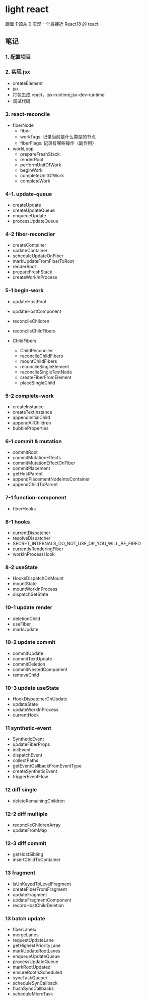 # light react

跟着卡颂从 0 实现一个最接近 React18 的 react

## 笔记

### 1. 配置项目

### 2. 实现 jsx

- createElement
- jsx
- 打包生成 react，jsx-runtime,jsx-dev-runtime
- 调试代码

### 3. react-reconcile

- fiberNode
  - fiber
  - workTags: 记录当前是什么类型的节点
  - fiberFlags: 记录有哪些操作（副作用）
- workLoop
  - prepareFreshStack
  - renderRoot
  - performUnitOfWork
  - beginWork
  - completeUnitOfWork
  - completeWork

### 4-1. update-queue

- createUpdate
- createUpdateQueue
- enqueueUpdate
- processUpdateQueue

### 4-2 fiber-reconciler

- createContainer
- updateContainer
- scheduleUpdateOnFiber
- markUpdateFromFiberToRoot
- renderRoot
- prepareFreshStack
- createWorkInProcess

### 5-1 begin-work

- updateHostRoot
- updateHostComponent
- reconcileChildren
- reconcileChildFibers

- ChildFibers
  - ChildReconciler
  - reconcileChildFibers
  - mountChildFibers
  - reconcileSingleElement
  - reconcileSingleTextNode
  - createFiberFromElement
  - placeSingleChild

### 5-2 complete-work

- createInstance
- createTextInstance
- appendInitialChild
- appendAllChildren
- bubbleProperties

### 6-1 commit & mutation

- commitRoot
- commitMutationEffects
- commitMutationEffectOnFiber
- commitPlacement
- getHostParent
- appendPlacementNodeIntoContainer
- appendChildToParent

### 7-1 function-component

- fiberHooks

### 8-1 hooks

- currentDispatcher
- resolveDispatcher
- SECRET_INTERNALS_DO_NOT_USE_OR_YOU_WILL_BE_FIRED
- currentlyRenderingFiber
- workInProcessHook

### 8-2 useState

- HooksDispatchOnMount
- mountState
- mountWorkInProcess
- dispatchSetState

### 10-1 update render

- deletionChild
- useFiber
- markUpdate

### 10-2 update commit

- commitUpdate
- commitTextUpdate
- commitDeletion
- commitNestedComponent
- removeChild

### 10-3 update useState

- HookDispatcherOnUpdate
- updateState
- updateWorkInProcess
- currentHook

### 11 synthetic-event

- SyntheticEvent
- updateFiberProps
- initEvent
- dispatchEvent
- collectPaths
- getEventCallbackFromEventType
- createSyntheticEvent
- triggerEventFlow

### 12 diff single

- deleteRemainingChildren

### 12-2 diff multiple

- reconcileChildrenArray
- updateFromMap

### 12-3 diff commit

- getHostSibling
- insertChildToContainer

### 13 fragment

- isUnKeyedToLevelFragment
- createFiberFromFragment
- updateFragment
- updateFragmentComponent
- recordHostChildDeletion

### 13 batch update

- fiberLanes/
- mergeLanes
- requestUpdateLane
- getHighestPriorityLane
- markUpdateRootLanes
- enqueueUpdateQueue
- processUpdateQueue
- markRootUpdated
- ensureRootIsScheduled
- syncTaskQueue/
- scheduleSynCallback
- flushSyncCallbacks
- scheduleMicroTask
